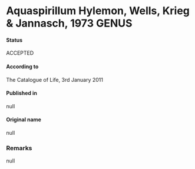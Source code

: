 # Aquaspirillum Hylemon, Wells, Krieg & Jannasch, 1973 GENUS

#### Status
ACCEPTED

#### According to
The Catalogue of Life, 3rd January 2011

#### Published in
null

#### Original name
null

### Remarks
null